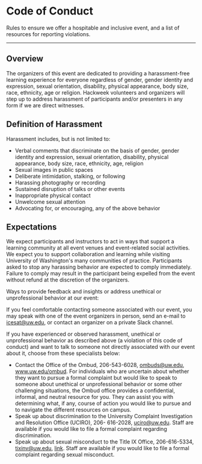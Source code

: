 # Code of Conduct

Rules to ensure we offer a hospitable and inclusive event, and a list of resources for reporting violations.

---

## Overview

The organizers of this event are dedicated to providing a harassment-free learning experience for everyone regardless of gender, gender identity and expression, sexual orientation, disability, physical appearance, body size, race, ethnicity, age or religion. Hackweek volunteers and organizers will step up to address harassment of participants and/or presenters in any form if we are direct witnesses. 

## Definition of Harassment

Harassment includes, but is not limited to:

* Verbal comments that discriminate on the basis of gender, gender identity and expression, sexual orientation, disability, physical appearance, body size, race, ethnicity, age, religion
* Sexual images in public spaces
* Deliberate intimidation, stalking, or following
* Harassing photography or recording
* Sustained disruption of talks or other events
* Inappropriate physical contact
* Unwelcome sexual attention
* Advocating for, or encouraging, any of the above behavior

## Expectations

We expect participants and instructors to act in ways that support a learning community at all event venues and event-related social activities. We expect you to support collaboration and learning while visiting University of Washington's many communities of practice. Participants asked to stop any harassing behavior are expected to comply immediately. Failure to comply may result in the participant being expelled from the event without refund at the discretion of the organizers.

Ways to provide feedback and insights or address unethical or unprofessional behavior at our event:

If you feel comfortable contacting someone associated with our event, you may speak with one of the event organizers in person, send an e-mail to icesat@uw.edu, or contact an organizer on a private Slack channel.

If you have experienced or observed harassment, unethical or unprofessional behavior as described above (a violation of this code of conduct) and want to talk to someone not directly associated with our event about it, choose from these specialists below:

* Contact the Office of the Ombud, 206-543-6028, ombuds@uw.edu, www.uw.edu/ombud. For individuals who are uncertain about whether they want to pursue a formal complaint but would like to speak to someone about unethical or unprofessional behavior or some other challenging situations, the Ombud office provides a confidential, informal, and neutral resource for you. They can assist you with determining what, if any, course of action you would like to pursue and to navigate the different resources on campus.
* Speak up about discrimination to the University Complaint Investigation and Resolution Office (UCIRO), 206- 616-2028, uciro@uw.edu. Staff are available if you would like to file a formal complaint regarding discrimination.
* Speak up about sexual misconduct to the Title IX Office, 206-616-5334, tixinv@uw.edu, [link](https://www.washington.edu/compliance/tixio/). Staff are available if you would like to file a formal complaint regarding sexual misconduct.
